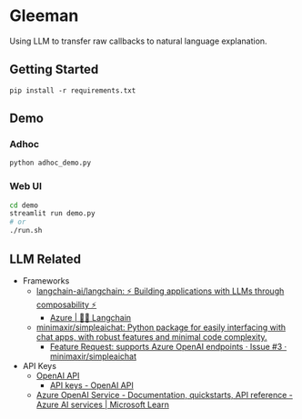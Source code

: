 # Gleeman

Using LLM to transfer raw callbacks to natural language explanation.

## Getting Started

```
pip install -r requirements.txt
```

## Demo

### Adhoc

```sh
python adhoc_demo.py
```

### Web UI

```sh
cd demo
streamlit run demo.py
# or
./run.sh
```

## LLM Related

- Frameworks
  - [langchain-ai/langchain: ⚡ Building applications with LLMs through composability ⚡](https://github.com/langchain-ai/langchain)
    - [Azure | 🦜️🔗 Langchain](https://python.langchain.com/docs/integrations/chat/azure_chat_openai)
  - [minimaxir/simpleaichat: Python package for easily interfacing with chat apps, with robust features and minimal code complexity.](https://github.com/minimaxir/simpleaichat)
    - [Feature Request: supports Azure OpenAI endpoints · Issue #3 · minimaxir/simpleaichat](https://github.com/minimaxir/simpleaichat/issues/3)
- API Keys
  - [OpenAI API](https://openai.com/blog/openai-api)
    - [API keys - OpenAI API](https://platform.openai.com/account/api-keys)
  - [Azure OpenAI Service - Documentation, quickstarts, API reference - Azure AI services | Microsoft Learn](https://learn.microsoft.com/en-us/azure/ai-services/openai/)
